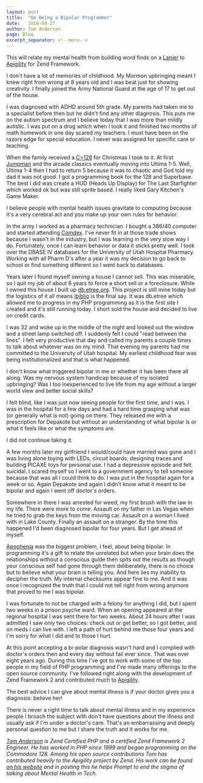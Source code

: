 ```yaml
---
layout: post
title:  "On Being a Bipolar Programmer"
date:   2016-09-27
author: Tom Anderson
page: Blog
excerpt_separator: <!--more-->
---
```


This will relate my mental health from building word finds on a [Lanier](http://www.vintagecomputer.net/browse_thread.cfm?id=211) to [Apigility](https://apigility.org/) for Zend Framework.

I don't have a lot of memories of childhood.  My Mormon upbringing meant I knew right from wrong at 8 years old and I was beat just for showing creativity.  I finally joined the Army National Guard at the age of 17 to get out of the house.

I was diagnosed with ADHD around 5th grade.  My parents had taken me to a specialist before then but he didn't find any other diagnosis.  This puts me on the autism spectrum and I believe today that I was more than mildly autistic.  I was put on a drug which when I took it and finished two months of math homework in one day scared my teachers.  I must have been on the razors edge for special education.  I never was assigned for specific care or teaching.

When the family received a [C=128](https://en.wikipedia.org/wiki/Commodore_128) for Christmas I took to it.  At first [Jumpman](https://en.wikipedia.org/wiki/Jumpman) and the arcade classics eventually moving into Ultima 1-5.  Well, Ultima 1-4 then I had to return 5 because it was to chaotic and God told my dad it was not good.  I got a programming book for the 128 and Superbase.  The best I did was create a HUD (Heads Up Display) for The Last Starfighter which worked ok but was still sprite based.  I really liked Gary Kitchen's Game Maker.

I believe people with mental health issues gravitate to computing because it's a very cerebral act and you make up your own rules for behavior.  

In the army I worked as a pharmacy technician.  I bought a 386/40 computer and started attending [Comdex](https://en.wikipedia.org/wiki/COMDEX).  I've never fit in at those trade shows because I wasn't in the industry, but I was learning in the very slow way I do.  Fortunately, once I can learn behavior or data it sticks pretty well.  I took over the DBASE IV databases for the University of Utah Hospital Pharmacy.  Working with all Pharm D's after a year it was my decision to go back to school or find something different so I went back to databases.

Years later I found myself owning a house I cannot sell.  This was miserable, so I quit my job of about 6 years to force a short sell or a foreclosure.  While I owned this house I built up [db.etree.org](http://db.etree.org).  This project is still mine today but the logistics of it all means [ibiblio](http://www.ibiblio.org/) is the final say.  It was db.etree which allowed me to progress in my PHP programming as it is the first site I created and it's still running today.  I short sold the house and decided to live on credit cards.  

I was 32 and woke up in the middle of the night and looked out the window and a street lamp switched off.  I suddenly felt I could "read between the lines".  I felt very productive that day and called my parents a couple times to talk about whatever was on my mind.  That evening my parents had me committed to the University of Utah hospital.  My earliest childhood fear was being institutionalized and that is what happened.  

I don't know what triggered bipolar in me or whether it has been there all along.  Was my nervous system handicap because of my isolated upbringing?  Was I too inexperienced to live life from my age without a larger world view and better social skills?  

I felt blind, like I was just now seeing people for the first time, and I was.  I was in the hospital for a few days and had a hard time grasping what was (or generally what is not) going on there.  They released me with a prescription for Depakote but without an understanding of what bipolar is or what it feels like or what the symptoms are.

I did not continue taking it.

A few months later my girlfriend I would/could have married was gone and I was living alone toying with LEDs, circuit boards, designing traces and building PICAXE toys for personal use.  I had a depressive episode and felt suicidal.  I scared myself so I went to a government agency to tell someone because that was all I could think to do.  I was put in the hospital again for a week or so.  Again Depakote and again I didn't know what it meant to be bipolar and again I went off doctor's orders.

Somewhere in there I was arrested for weed; my first brush with the law in my life.  There were more to come.  Assault on my father in Las Vegas when he tried to grab the keys from the moving car.  Assault on a woman I lived with in Lake County.  Finally an assault on a stranger.  By the time this happened I'd been diagnosed bipolar for four years.  But I get ahead of myself.

[Apophenia](https://en.wikipedia.org/wiki/Apophenia) was the biggest problem, I feel, about being bipolar.  In programming it's a gift to relate the unrelated but when your brain does the relationships without a conscious guide then spits out the results as though your conscious self had gone through them deliberately, there is no choice but to believe what your brain is telling you.  And here lies my inability to decipher the truth.  My internal checksums appear fine to me.  And it was once I recognized the truth that I could not tell right from wrong anymore that proved to me I was bipolar.

I was fortunate to not be charged with a felony for anything I did, but I spent two weeks in a prison psyche ward.  When an opening appeared at the regional hospital I was sent there for two weeks.  About 24 hours after I was admitted I saw only two choices:  check out or get better, so I got better, and on meds I can live with.  I left a path of hurt behind me those four years and I'm sorry for what I did and to those I hurt.

At this point accepting a bi-polar diagnosis wasn't hard and I complied with doctor's orders then and every day without fail ever since.  That was over eight years ago.  During this time I've got to work with some of the top people in my field of PHP programming and I've made many offerings to the open source community.  I've followed right along with the development of Zend Framework 2 and contributed much to [Apigility](https://apigility.org/).

The best advice I can give about mental illness is if your doctor gives you a diagnosis: believe her!  

There is never a right time to talk about mental illness and in my experience people I broach the subject with don't have questions about the illness and usually ask if I'm under a doctor's care.  That's an embarrassing and deeply personal question to me but I share the truth and it works for me.

_[Tom Anderson](https://twitter.com/tom_h_anderson) is Zend Certified PHP and a certified Zend Framework 2 Engineer. He has worked in PHP since 1999 and began programming on the Commodore 128. Among his open source contributions Tom has contributed heavily to the Apigility project by Zend. His work can be found [on his website](http://www.tomhanderson.com) and in posting this he helps Prompt to end the stigma of talking about Mental Health in Tech._
